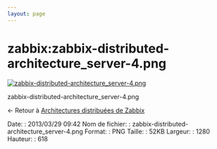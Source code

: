 ```yaml
---
layout: page
---
```


zabbix:zabbix-distributed-architecture\_server-4.png
====================================================

[![zabbix-distributed-architecture\_server-4.png](..//assets/media/zabbix/zabbix-distributed-architecture_server-4.png@cache=&w=900&h=434 "zabbix-distributed-architecture_server-4.png")](..//assets/media/zabbix/zabbix-distributed-architecture_server-4.png@cache= "Afficher le fichier original")

zabbix-distributed-architecture\_server-4.png

← Retour à [Architectures distribuées de
Zabbix](../../zabbix/zabbix-distributed-architecture.html "zabbix:zabbix-distributed-architecture")

Date:
:   2013/03/29 09:42
Nom de fichier:
:   zabbix-distributed-architecture\_server-4.png
Format:
:   PNG
Taille:
:   52KB
Largeur:
:   1280
Hauteur:
:   618

